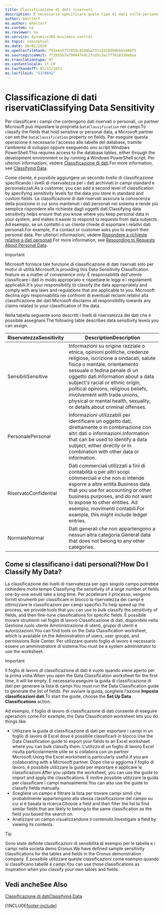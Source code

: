 ```yaml
---
title: Classificazione di dati riservati
description: È necessario specificare quale tipo di dati sulle persone memorizzare in modo da rispondere alle richieste dell'oggetto dati.
author: bholtorf
ms.author: bholtorf
ms.custom: na
ms.reviewer: na
ms.service: dynamics365-business-central
ms.topic: conceptual
ms.date: 10/01/2020
ms.openlocfilehash: f93e4a5757039c8598ba73112d1059dbb61406f5
ms.sourcegitcommit: ff2b55b7e790447e0c1fcd5c2ec7f7610338ebaa
ms.translationtype: HT
ms.contentlocale: it-CH
ms.lasthandoff: 02/15/2021
ms.locfileid: "5378691"
---
```

# <a name="classifying-data-sensitivity"></a><span data-ttu-id="c848a-103">Classificazione di dati riservati</span><span class="sxs-lookup"><span data-stu-id="c848a-103">Classifying Data Sensitivity</span></span>
<span data-ttu-id="c848a-104">Per classificare i campi che contengono dati riservati o personali, un partner Microsoft può impostare la proprietà ```DataClassification``` nei campi.</span><span class="sxs-lookup"><span data-stu-id="c848a-104">To classify the fields that hold sensitive or personal data, a Microsoft partner can set the ```DataClassification``` property on fields.</span></span> <span data-ttu-id="c848a-105">Per eseguire questa operazione è necessario l'accesso alle tabelle del database, tramite l'ambiente di sviluppo oppure eseguendo uno script Windows PowerShell.</span><span class="sxs-lookup"><span data-stu-id="c848a-105">This requires access to the database tables, either through the development environment or by running a Windows PowerShell script.</span></span> <span data-ttu-id="c848a-106">Per ulteriori informazioni, vedere [Classificazione di dati](/dynamics365/business-central/dev-itpro/developer/devenv-classifying-data).</span><span class="sxs-lookup"><span data-stu-id="c848a-106">For more information, see [Classifying Data](/dynamics365/business-central/dev-itpro/developer/devenv-classifying-data).</span></span>  

<span data-ttu-id="c848a-107">Come cliente, è possibile aggiungere un secondo livello di classificazione specificando i livelli di riservatezza per i dati archiviati in campi standard e personalizzati.</span><span class="sxs-lookup"><span data-stu-id="c848a-107">As a customer, you can add a second level of classification by specifying sensitivity levels for the data you store in standard and custom fields.</span></span> <span data-ttu-id="c848a-108">La classificazione di dati riservati assicura la conoscenza della posizione in cui sono mantenuti i dati personali nel sistema e rende più semplice rispondere alle richieste dagli oggetti dati.</span><span class="sxs-lookup"><span data-stu-id="c848a-108">Classifying data sensitivity helps ensure that you know where you keep personal data in your system, and makes it easier to respond to requests from data subjects.</span></span> <span data-ttu-id="c848a-109">Ad esempio, se un contatto o un cliente chiede di esportare i relativi dati personali.</span><span class="sxs-lookup"><span data-stu-id="c848a-109">For example, if a contact or customer asks you to export their personal data.</span></span> <span data-ttu-id="c848a-110">Per ulteriori informazioni, vedere [Rispondere a richieste relative a dati personali](admin-responding-to-requests-about-personal-data.md).</span><span class="sxs-lookup"><span data-stu-id="c848a-110">For more information, see [Responding to Requests About Personal Data](admin-responding-to-requests-about-personal-data.md).</span></span>

> [!Important]
> <span data-ttu-id="c848a-111">Microsoft fornisce tale funzione di classificazione di dati riservati solo per motivi di utilità.</span><span class="sxs-lookup"><span data-stu-id="c848a-111">Microsoft is providing this Data Sensitivity Classification feature as a matter of convenience only.</span></span> <span data-ttu-id="c848a-112">È responsabilità dell'utente classificare i dati in modo appropriato e rispettare le leggi e i regolamenti applicabili.</span><span class="sxs-lookup"><span data-stu-id="c848a-112">It's your responsibility to classify the data appropriately and comply with any laws and regulations that are applicable to you.</span></span> <span data-ttu-id="c848a-113">Microsoft declina ogni responsabilità nei confronti di eventuali reclami relativi alla classificazione dei dati.</span><span class="sxs-lookup"><span data-stu-id="c848a-113">Microsoft disclaims all responsibility towards any claims related to your classification of the data.</span></span>  

<span data-ttu-id="c848a-114">Nella tabella seguente sono descritti i livelli di riservatezza dei dati che è possibile assegnare.</span><span class="sxs-lookup"><span data-stu-id="c848a-114">The following table describes data sensitivity levels you can assign.</span></span>

|<span data-ttu-id="c848a-115">Riservatezza</span><span class="sxs-lookup"><span data-stu-id="c848a-115">Sensitivity</span></span>|<span data-ttu-id="c848a-116">Description</span><span class="sxs-lookup"><span data-stu-id="c848a-116">Description</span></span>|
|----|----|
|<span data-ttu-id="c848a-117">Sensibili</span><span class="sxs-lookup"><span data-stu-id="c848a-117">Sensitive</span></span> | <span data-ttu-id="c848a-118">Informazioni su origine razziale o etnica, opinioni politiche, credenze religiose, iscrizione a sindacati, salute fisica o mentale, orientamento sessuale o fedina penale di un oggetto dati.</span><span class="sxs-lookup"><span data-stu-id="c848a-118">Information about a data subject's racial or ethnic origin, political opinions, religious beliefs, involvement with trade unions, physical or mental health, sexuality, or details about criminal offenses.</span></span> |
|<span data-ttu-id="c848a-119">Personale</span><span class="sxs-lookup"><span data-stu-id="c848a-119">Personal</span></span> | <span data-ttu-id="c848a-120">Informazioni utilizzabili per identificare un oggetto dati, direttamente o in combinazione con altri dati o informazioni.</span><span class="sxs-lookup"><span data-stu-id="c848a-120">Information that can be used to identify a data subject, either directly or in combination with other data or information.</span></span>|
|<span data-ttu-id="c848a-121">Riservato</span><span class="sxs-lookup"><span data-stu-id="c848a-121">Confidential</span></span> | <span data-ttu-id="c848a-122">Dati commerciali utilizzati a fini di contabilità o per altri scopi commerciali e che non si intende esporre a altre entità.</span><span class="sxs-lookup"><span data-stu-id="c848a-122">Business data that you use for accounting or other business purposes, and do not want to expose to other entities.</span></span> <span data-ttu-id="c848a-123">Ad esempio, movimenti contabili.</span><span class="sxs-lookup"><span data-stu-id="c848a-123">For example, this might include ledger entries.</span></span>|
|<span data-ttu-id="c848a-124">Normale</span><span class="sxs-lookup"><span data-stu-id="c848a-124">Normal</span></span> | <span data-ttu-id="c848a-125">Dati generali che non appartengono a nessun altra categoria.</span><span class="sxs-lookup"><span data-stu-id="c848a-125">General data that does not belong to any other categories.</span></span>|

## <a name="how-do-i-classify-my-data"></a><span data-ttu-id="c848a-126">Come si classificano i dati personali?</span><span class="sxs-lookup"><span data-stu-id="c848a-126">How Do I Classify My Data?</span></span>
<span data-ttu-id="c848a-127">La classificazione dei livelli di riservatezza per ogni singolo campo potrebbe richiedere molto tempo.</span><span class="sxs-lookup"><span data-stu-id="c848a-127">Classifying the sensitivity of a large number of fields one-by-one would take a long time.</span></span> <span data-ttu-id="c848a-128">Per accelerare il processo, vengono forniti strumenti per classificare in blocco la riservatezza dei campi e ottimizzare le classificazioni per campi specifici.</span><span class="sxs-lookup"><span data-stu-id="c848a-128">To help speed up the process, we provide tools that you can use to bulk classify the sensitivity of fields, and then fine-tune classifications for specific fields.</span></span> <span data-ttu-id="c848a-129">È possibile trovare strumenti nel foglio di lavoro Classificazione di dati, disponibile nella Gestione ruolo utente Amministrazione di utenti, gruppi di utenti e autorizzazioni.</span><span class="sxs-lookup"><span data-stu-id="c848a-129">You can find tools on the Data Classification worksheet, which is available on the Administration of users, user groups, and permissions Role Center.</span></span> <span data-ttu-id="c848a-130">Per utilizzare questo foglio di lavoro è necessario essere un amministratore di sistema.</span><span class="sxs-lookup"><span data-stu-id="c848a-130">You must be a system administrator to use the worksheet.</span></span>

> [!Important]
> <span data-ttu-id="c848a-131">Il foglio di lavoro di classificazione di dati è vuoto quando viene aperto per la prima volta.</span><span class="sxs-lookup"><span data-stu-id="c848a-131">When you open the Data Classification worksheet for the first time, it will be empty.</span></span> <span data-ttu-id="c848a-132">È necessario eseguire la guida di classificazione di dati per generare la lista di campi.</span><span class="sxs-lookup"><span data-stu-id="c848a-132">You must run the Data Classification guide to generate the list of fields.</span></span> <span data-ttu-id="c848a-133">Per avviare la guida, scegliere l'azione **Imposta classificazioni dati**.</span><span class="sxs-lookup"><span data-stu-id="c848a-133">To start the guide, choose the **Set Up Data Classifications** action.</span></span>

<span data-ttu-id="c848a-134">Ad esempio, il foglio di lavoro di classificazione di dati consente di eseguire operazioni come:</span><span class="sxs-lookup"><span data-stu-id="c848a-134">For example, the Data Classification worksheet lets you do things like:</span></span>  

* <span data-ttu-id="c848a-135">Utilizzare la guida di classificazione di dati per esportare i campi in un foglio di lavoro di Excel dove è possibile classificarli in blocco.</span><span class="sxs-lookup"><span data-stu-id="c848a-135">Use the Data Classification guide to export your fields to an Excel worksheet where you can bulk classify them.</span></span> <span data-ttu-id="c848a-136">L'utilizzo di un foglio di lavoro Excel risulta particolarmente utile se si collabora con un partner Microsoft.</span><span class="sxs-lookup"><span data-stu-id="c848a-136">Using the Excel worksheet is particularly useful if you are collaborating with a Microsoft partner.</span></span> <span data-ttu-id="c848a-137">Dopo che si aggiorna il foglio di lavoro, è possibile utilizzare la guida per importare e applicare le classificazioni.</span><span class="sxs-lookup"><span data-stu-id="c848a-137">After you update the worksheet, you can use the guide to import and apply the classifications.</span></span> <span data-ttu-id="c848a-138">È inoltre possibile utilizzare la guida per classificare i campi manualmente.</span><span class="sxs-lookup"><span data-stu-id="c848a-138">You can also use the guide to classify fields manually.</span></span>  
* <span data-ttu-id="c848a-139">Scegliere un campo e filtrare la lista per trovare campi simili che probabilmente appartengono alla stessa classificazione del campo su cui si è basata la ricerca.</span><span class="sxs-lookup"><span data-stu-id="c848a-139">Choose a field and then filter the list to find similar fields that are likely to belong to the same classification as the field you based the search on.</span></span>  
* <span data-ttu-id="c848a-140">Analizzare un campo visualizzandone il contenuto.</span><span class="sxs-lookup"><span data-stu-id="c848a-140">Investigate a field by viewing its contents.</span></span>  

> [!Tip]
> <span data-ttu-id="c848a-141">Sono state definite classificazioni di sensibilità di esempio per le tabelle e i campi nella società demo Cronus.</span><span class="sxs-lookup"><span data-stu-id="c848a-141">We have defined sample sensitivity classifications for the tables and fields in the Cronus demonstration company.</span></span> <span data-ttu-id="c848a-142">È possibile utilizzare queste classificazioni come esempio quando si classificano tabelle e campi.</span><span class="sxs-lookup"><span data-stu-id="c848a-142">You can use those classifications as inspiration when you classify your own tables and fields.</span></span>

## <a name="see-also"></a><span data-ttu-id="c848a-143">Vedi anche</span><span class="sxs-lookup"><span data-stu-id="c848a-143">See Also</span></span>

[<span data-ttu-id="c848a-144">Classificazione di dati</span><span class="sxs-lookup"><span data-stu-id="c848a-144">Classifying Data</span></span>](/dynamics365/business-central/dev-itpro/developer/devenv-classifying-data)  


[!INCLUDE[footer-include](includes/footer-banner.md)]